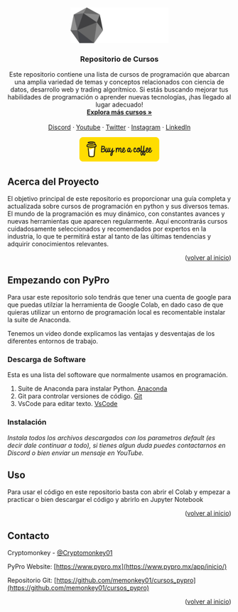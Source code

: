 <!-- Improved compatibility of back to top link: See: https://github.com/othneildrew/Best-README-Template/pull/73 -->
<a name="readme-top"></a>
<!--
*** Thanks for checking out the Best-README-Template. If you have a suggestion
*** that would make this better, please fork the repo and create a pull request
*** or simply open an issue with the tag "enhancement".
*** Don't forget to give the project a star!
*** Thanks again! Now go create something AMAZING! :D
-->



<!-- PROJECT SHIELDS -->
<!--
*** I'm using markdown "reference style" links for readability.
*** Reference links are enclosed in brackets [ ] instead of parentheses ( ).
*** See the bottom of this document for the declaration of the reference variables
*** for contributors-url, forks-url, etc. This is an optional, concise syntax you may use.
*** https://www.markdownguide.org/basic-syntax/#reference-style-links
-->


<!-- PROJECT LOGO -->
<br />
<div align="center">
  <a href="https://www.pypro.mx/app/inicio/">
    <img src="0_assets/pypro_logo.png" alt="Logo" width="220" height="80">
  </a>

  <h3 align="center">Repositorio de Cursos</h3>

  <p align="center">
    Este repositorio contiene una lista de cursos de programación que abarcan una amplia variedad de temas y conceptos relacionados con ciencia de datos, desarrollo web y trading algorítmico. Si estás buscando mejorar tus habilidades de programación o aprender nuevas tecnologías, ¡has llegado al lugar adecuado!
    <br />
    <a href="https://www.pypro.mx/app/inicio/"><strong>Explora más cursos »</strong></a>
    <br />
    <br />
    <a href="https://discord.gg/aBR3wMp">Discord</a>
    ·
    <a href="https://www.youtube.com/@pypro">Youtube</a>
    ·
    <a href="https://twitter.com/Cryptomonkey01">Twitter</a>
    ·
    <a href="https://www.instagram.com/pypromx/">Instagram</a>
    ·
    <a href="https://www.linkedin.com/in/guillermo-izquierdo-colin-09586a49/">LinkedIn</a>
  </p>

  <a href="https://www.buymeacoffee.com/pypro">
    <img src="0_assets/bmc-button.png" alt="Logo" width="180" height="55">
  </a>
</div>





<!-- ABOUT THE PROJECT -->
## Acerca del Proyecto


El objetivo principal de este repositorio es proporcionar una guía completa y actualizada sobre cursos de programación en python y sus diversos temas. El mundo de la programación es muy dinámico, con constantes avances y nuevas herramientas que aparecen regularmente. Aquí encontrarás cursos cuidadosamente seleccionados y recomendados por expertos en la industria, lo que te permitirá estar al tanto de las últimas tendencias y adquirir conocimientos relevantes.

<p align="right">(<a href="#readme-top">volver al inicio</a>)</p>



<!-- GETTING STARTED -->
## Empezando con PyPro

Para usar este repositorio solo tendrás que tener una cuenta de google para que puedas utilziar la herramienta de Google Colab, en dado caso de que quieras utilizar un entorno de programación local es recomentable instalar la suite de Anaconda.

Tenemos un video donde explicamos las ventajas y desventajas de los diferentes entornos de trabajo.

### Descarga de Software

Esta es una lista del softoware que normalmente usamos en programación.

1. Suite de Anaconda para instalar Python. [Anaconda](https://www.anaconda.com/download)
2. Git para controlar versiones de código. [Git](https://git-scm.com/downloads)
3. VsCode para editar texto. [VsCode](https://code.visualstudio.com/download)


### Instalación

_Instala todos los archivos descargados con los parametros default (es decir dale continuar a todo), si tienes algun duda puedes contactarnos en Discord o bien enviar un mensaje en YouTube._


<!-- USAGE EXAMPLES -->
## Uso

Para usar el código en este repositorio basta con abrir el Colab y empezar a practicar o bien descargar el código y abrirlo en Jupyter Notebook

<p align="right">(<a href="#readme-top">volver al inicio</a>)</p>





<!-- CONTACT -->
## Contacto

Cryptomonkey - [@Cryptomonkey01](https://twitter.com/Cryptomonkey01) 

PyPro Website: [https://www.pypro.mx](https://www.pypro.mx/app/inicio/)

Repositorio Git: [https://github.com/memonkey01/cursos_pypro](https://github.com/memonkey01/cursos_pypro)


<p align="right">(<a href="#readme-top">volver al inicio</a>)</p>

